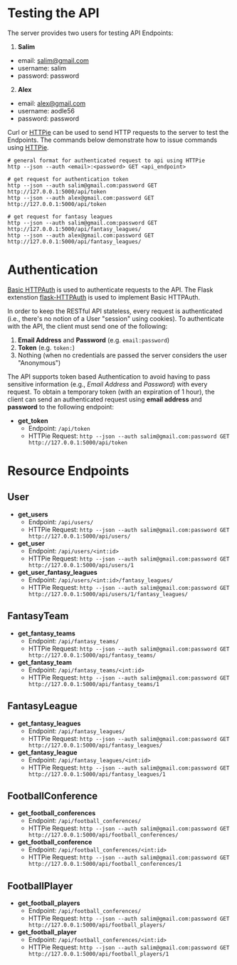# Testing the API
The server provides two users for testing API Endpoints:

1. **Salim**
  * email: salim@gmail.com
  * username: salim
  * password: password
2. **Alex**
  * email: alex@gmail.com
  * username: aodle56
  * password: password

Curl or [HTTPie](https://github.com/jkbrzt/httpie) can be used to send HTTP
requests to the server to test the Endpoints.  The commands below demonstrate
how to issue commands using [HTTPie](https://github.com/jkbrzt/httpie).
```
# general format for authenticated request to api using HTTPie
http --json --auth <email>:<password> GET <api_endpoint>

# get request for authentication token
http --json --auth salim@gmail.com:password GET http://127.0.0.1:5000/api/token
http --json --auth alex@gmail.com:password GET http://127.0.0.1:5000/api/token

# get request for fantasy leagues
http --json --auth salim@gmail.com:password GET http://127.0.0.1:5000/api/fantasy_leagues/
http --json --auth alex@gmail.com:password GET http://127.0.0.1:5000/api/fantasy_leagues/
```

# Authentication
[Basic HTTPAuth](https://en.wikipedia.org/wiki/Basic_access_authentication) is
used to authenticate requests to the API. The Flask extenstion
[flask-HTTPAuth](https://flask-httpauth.readthedocs.org/en/latest/) is used to
implement Basic HTTPAuth.

In order to keep the RESTful API stateless, every request is authenticated
(i.e., there's no notion of a User "session" using cookies). To authenticate with
the API, the client must send one of the following:

1. **Email Address** and **Password** (e.g. `email:password`)
2. **Token** (e.g. `token:`)
3. Nothing (when no credentials are passed the server considers the user "Anonymous")

The API supports token based Authentication to avoid having to pass sensitive
information (e.g., *Email Address* and *Password*) with every request. To obtain
a temporary token (with an expiration of 1 hour), the client can send an
authenticated request using **email address** and **password** to the following endpoint:

* **get_token**
  * Endpoint: `/api/token`
  * HTTPie Request: `http --json --auth salim@gmail.com:password GET http://127.0.0.1:5000/api/token`

# Resource Endpoints

## User
* **get_users**
  * Endpoint: `/api/users/`
  * HTTPie Request: `http --json --auth salim@gmail.com:password GET http://127.0.0.1:5000/api/users/`
* **get_user**
  * Endpoint: `/api/users/<int:id>`
  * HTTPie Request: `http --json --auth salim@gmail.com:password GET http://127.0.0.1:5000/api/users/1`
* **get_user_fantasy_leagues**
  * Endpoint: `/api/users/<int:id>/fantasy_leagues/`
  * HTTPie Request: `http --json --auth salim@gmail.com:password GET http://127.0.0.1:5000/api/users/1/fantasy_leagues/`

## FantasyTeam
* **get_fantasy_teams**
  * Endpoint: `/api/fantasy_teams/`
  * HTTPie Request: `http --json --auth salim@gmail.com:password GET http://127.0.0.1:5000/api/fantasy_teams/`
* **get_fantasy_team**
  * Endpoint: `/api/fantasy_teams/<int:id>`
  * HTTPie Request: `http --json --auth salim@gmail.com:password GET http://127.0.0.1:5000/api/fantasy_teams/1`

## FantasyLeague
* **get_fantasy_leagues**
  * Endpoint: `/api/fantasy_leagues/`
  * HTTPie Request: `http --json --auth salim@gmail.com:password GET http://127.0.0.1:5000/api/fantasy_leagues/`
* **get_fantasy_league**
  * Endpoint: `/api/fantasy_leagues/<int:id>`
  * HTTPie Request: `http --json --auth salim@gmail.com:password GET http://127.0.0.1:5000/api/fantasy_leagues/1`

## FootballConference
* **get_football_conferences**
  * Endpoint: `/api/football_conferences/`
  * HTTPie Request: `http --json --auth salim@gmail.com:password GET http://127.0.0.1:5000/api/football_conferences/`
* **get_football_conference**
  * Endpoint: `/api/football_conferences/<int:id>`
  * HTTPie Request: `http --json --auth salim@gmail.com:password GET http://127.0.0.1:5000/api/football_conferences/1`

## FootballPlayer
* **get_football_players**
  * Endpoint: `/api/football_conferences/`
  * HTTPie Request: `http --json --auth salim@gmail.com:password GET http://127.0.0.1:5000/api/football_players/`
* **get_football_player**
  * Endpoint: `/api/football_conferences/<int:id>`
  * HTTPie Request: `http --json --auth salim@gmail.com:password GET http://127.0.0.1:5000/api/football_players/1`
